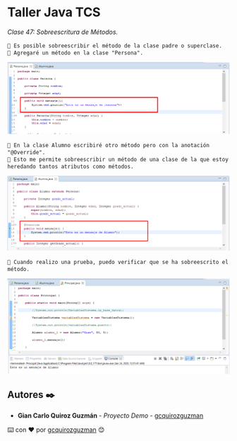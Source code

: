# Taller Java TCS

_Clase 47: Sobreescritura de Métodos._

```
📢 Es posible sobreescribir el método de la clase padre o superclase.
📢 Agregaré un método en la clase "Persona".
```

![Error: imagen no ha sido cargada](https://github.com/gcquirozguzman/java-tcs-202001/blob/Clase-47/imagenes/pagina_47_1.png)

```
📢 En la clase Alumno escribiré otro método pero con la anotación "@Override".
📢 Esto me permite sobreescribir un método de una clase de la que estoy heredando tantos atributos como métodos.
```

![Error: imagen no ha sido cargada](https://github.com/gcquirozguzman/java-tcs-202001/blob/Clase-47/imagenes/pagina_47_2.png)

```
📢 Cuando realizo una prueba, puedo verificar que se ha sobreescrito el método.
```

![Error: imagen no ha sido cargada](https://github.com/gcquirozguzman/java-tcs-202001/blob/Clase-47/imagenes/pagina_47_3.png)

## Autores ✒️

* **Gian Carlo Quiroz Guzmán** - *Proyecto Demo* - [gcquirozguzman](https://github.com/gcquirozguzman)



⌨️ con ❤️ por [gcquirozguzman](https://github.com/gcquirozguzman) 😊
